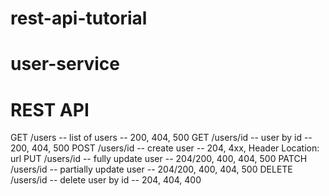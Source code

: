 # rest-api-tutorial

# user-service

# REST API

GET /users -- list of users -- 200, 404, 500
GET /users/id -- user by id -- 200, 404, 500
POST /users/id -- create user -- 204, 4xx, Header Location: url
PUT /users/id -- fully update user -- 204/200, 400, 404, 500
PATCH /users/id -- partially update user -- 204/200, 400, 404, 500
DELETE /users/id -- delete user by id -- 204, 404, 400